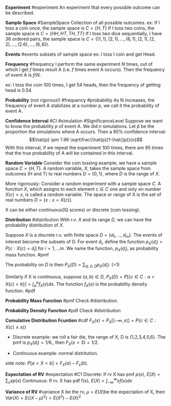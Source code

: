 
**Experiment** #experiment
An experiment that every possible outcome can be described.

**Sample Space** #SampleSpace
Collection of all possible outcomes.
ex:
If I toss a coin once, the sample space is $C=\{H,T\}$
If I toss two coins, the sample space is $C=\{HH,HT,TH,TT\}$
If I toss two dice sequentially, I have 36 ordered pairs, the sample space is $C=\{(1,1),(2,1),...,(6,1),(2,1),(2,2),...,(2.6),...,(6,6)\}$.

**Events** #events
subsets of sample space
ex: I toss I coin and get Head. 

**Frequency** #frequency
I perform the same experiment $N$ times, out of which I get $f$ times result A (i.e. $f$ times event A occurs). Then the frequency of event A is $f/N$.

ex: I toss the coin 100 times, I get 54 heads, then the frequency of getting head is 0.54.

**Probability** (not rigorous!) #frequency #probability
As N increases, the frequency of event A stabilizes at a number $p$, we call it the probability of event A. 

**Confidence Interval** #CI #simulation #SignificanceLevel
Suppose we want to know the probability $p$ of event A. We did $n$ simulations. Let $\hat{p}$ be the proportion the simulations where A occurs. 
Then a 95% confidence interval:
$$\hat{p} \pm  1.96 \sqrt\frac{\hat{p}(1-\hat{}p)}{n}$$
With this interval, if we repeat the experiment 100 times, there are 95 times that the true probability of A will be contained in this interval.

**Random Variable** 
Consider the coin tossing example, we have a sample space $C=\{H,T\}$. 
A random variable, $X$, takes the sample space from outcomes (H and T) to real numbers $D=\{0,1\}$, where $D$ is the range of $X$.

More rigorously: 
Consider a random experiment with a sample space $C$. A function $X$, which assigns to each element $c\in C$ one and only on number $X(c)=x$, is called a random variable. 
The space or range of X is the set of real numbers $D=\{x:x=X(c)\}$.

X can be either continuous(IQ scores) or discrete (coin tossing). 

**Distribution** #distribution 
With r.v. $X$ and its range $D$, we can have the probability distribution of $X$.

Suppose $X$ is a discrete r.v. with finite space $D=\{d_1,...,d_m\}$. The events of interest become the subsets of D. For event $d_i$, define the function $p_X(d_i)=P[{c:X(c)=d_i}]$ for $i =1,...m$. We name the function, $p_X(d_i)$, as probability mass function. #pmf

The probability on $D$ is then $P_X(D)=\sum_{d_i\in D}p_X(d_i)$. (=1)

Similarly if X is continuous, suppose $(a,b)\in D$,  $P_X(D)=P[\{c\in C: a<X(c)<b\}]=\int_a^b f_X(x)dx$. The function $f_X(x)$ is the probability density function. #pdf


**Probability Mass Function**  #pmf
Check #distribution.


**Probability Density Function** #pdf
Check #distribution

**Cumulative Distribution Fcuntion** #cdf
$F_X(x)=P_X[(-\infty,x)]=P\{c\in C:X(c)\leq x)\}$

- Discrete example: we roll a fair die, the range of X, D is {1,2,3,4,5,6}. The pmf is $p_X(d_i)=1/6$., then $F_X(x<3)=1/2$. 

- Continuous example: normal distritution.

side note: $P[a<X<b]=F_X(a)-F_x(b)$.

**Expectation of RV** #expectation  #C1
Discrete: If rv X has pmf $p(x)$, $E(X)=\sum_x xp(x)$
Continuous: If rv. X has pdf f(x), $E(X)=\int_{-\infty}^\infty xf(x)dx$

**Variance of RV** #variance 
X be the rv, $\mu =E(X)$be the expectation of X, then 
$Var(X)=E((X-\mu)^2)=E(X^2)-E(X)^2$
